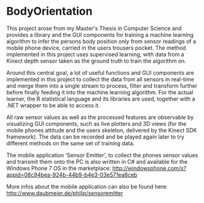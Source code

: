 BodyOrientation
===============

This project arose from my Master's Thesis in Computer Science and provides a 
library and the GUI components for training a machine learning algorithm to infer
the persons body position only from sensor readings of a mobile phone device, carried 
in the users trousers pocket. The method implemented in this project uses supervised learning, 
with data from a Kinect depth sensor taken as the ground truth to train the algorithm on.

Around this central goal, a lot of useful functions and GUI components are implemented
in this project to collect the data from all sensors in real-time and merge them into
a single stream to process, filter and transform further before finally feeding it into
the machine learning algorithm. For the actual learner, the R statistical language and
its libraries are used, together with a .NET wrapper to be able to access it.

All raw sensor values as well as the processed features are observable by visualizing
GUI components, such as live plotters and 3D views (for the mobile phones attitude and
the users skeleton, delivered by the Kinect SDK framework). The data can be recorded
and be played again later to try different methods on the same set of training data.

The mobile application 'Sensor Emitter', to collect the phones sensor values and transmit 
them onto the PC is also written in C# and available for the Windows Phone 7 OS in the marketplace:
http://windowsphone.com/s?appid=08c94bea-924b-44b9-b4e3-03e571ea8ceb

More infos about the mobile application can also be found here:
http://www.daubmeier.de/philip/sensoremitter